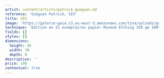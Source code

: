 ```yaml
---
artist: content/artists/patrick-gueguen.md
reference: 'Guéguen Patrick, XIV'
title: XIV
image: 'https://galerie-gaia.s3.eu-west-3.amazonaws.com/tina/uploads/gueguen-patrick/Galerie Gaïa- Patrick Guéguen-XIV- 44 x 29 cm.JPG'
technique: 'Edition en 21 exemplaires papier Museum Etching 350 gm 100% coton, Natural White'
fields: []
styles: []
dimensions:
  height: 45
  width: 30
  depth: 0
description: ''
price: 140
contextual: true
---
```


